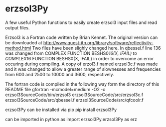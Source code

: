 # erzsol3Py
A few useful Python functions to easily create erzsol3 input files and read output files.

Erzsol3 is a Fortran code written by Brian Kennet. The original version can be downloaded at http://www.quest-itn.org/library/software/reflectivity-method.html
Two files have been slighly changed here. In qbessel.f line 136 was changed from COMPLEX FUNCTION BESHS0*16(X, IFAIL) to  COMPLEX*16 FUNCTION BESHS0(X, IFAIL) in order to overcome an error occuring during compiling. A copy of erzol3.f named erzsol3c.f was made and it was changed to allow a greater range of slownesses and frequencies from 600 and 2500 to 10000 and 3600, respectively.

The fortran code is compiled in the following way form the directory of this README file
gfortran -mcmodel=medium -O2 -o erzsol3SourceCode/bin/erzsol3 erzsol3SourceCode/src/erzsol3c.f erzsol3SourceCode/src/qbessel.f erzsol3SourceCode/src/qfcoolr.f

erzsol3Py can be installed via pip
pip install erzsol3Py

can be imported in python as
import erzsol3Py.erzsol3Py as erz
